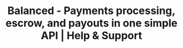 ---
# this is the template control for the help page
# it is more complex as it pulls docs from the balanced-docs/faq for this page
title: Balanced - Payments processing, escrow, and payouts in one simple API | Help & Support
template: mid_help.raw_js
body_class: community

heading: How can we help?
ask: ask us
chat_link: http://webchat.freenode.net?channels=balanced&uio=MTE9OTIaf
email: support@balancedpayments.com
search: search help

# white list of topics to show
topics:
  - name: chargebacks
  - name: data
  - name: end_user
    show: End User
  - name: fees
  - name: fraud
  - name: legal
  - name: marketing
  - name: payouts
  - name: processing
  - name: security
  - name: signup
    order: 1



---
